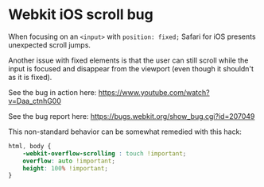 # Webkit iOS scroll bug

When focusing on an `<input>` with `position: fixed;` Safari for iOS presents unexpected scroll jumps.

Another issue with fixed elements is that the user can still scroll while the input is focused and disappear from the viewport (even though it shouldn't as it is fixed).

See the bug in action here: https://www.youtube.com/watch?v=Daa_ctnhG00

See the bug report here: https://bugs.webkit.org/show_bug.cgi?id=207049

This non-standard behavior can be somewhat remedied with this hack:

```css
html, body {
	-webkit-overflow-scrolling : touch !important;
	overflow: auto !important;
	height: 100% !important;
}
```
